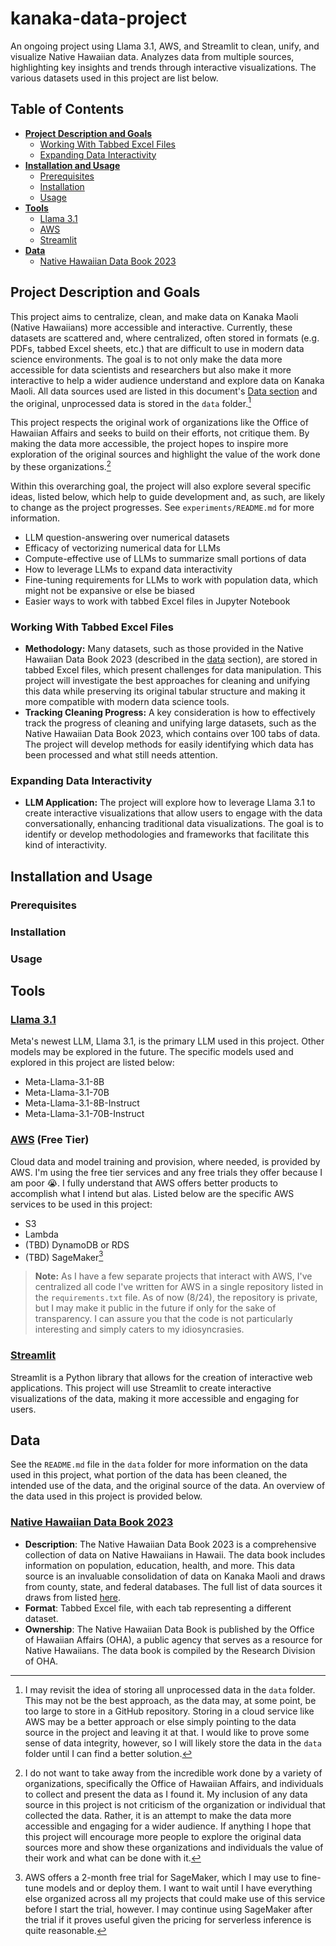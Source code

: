 # kanaka-data-project
An ongoing project using Llama 3.1, AWS, and Streamlit to clean, unify, and visualize Native Hawaiian data. Analyzes data from multiple sources, highlighting key insights and trends through interactive visualizations. The various datasets used in this project are list below.

## Table of Contents
- [**Project Description and Goals**](#project-description-and-goals)
  - [Working With Tabbed Excel Files](#working-with-tabbed-excel-files)
  - [Expanding Data Interactivity](#expanding-data-interactivity)
- [**Installation and Usage**](#installation-and-usage)
   - [Prerequisites](#prerequisites)
   - [Installation](#installation)
   - [Usage](#usage)
- [**Tools**](#tools)
   - [Llama 3.1](#llama-31)
   - [AWS](#aws-free-tier)
   - [Streamlit](#streamlit)
- [**Data**](#data)
   - [Native Hawaiian Data Book 2023](#native-hawaiian-data-book-2023)

## Project Description and Goals

This project aims to centralize, clean, and make data on Kanaka Maoli (Native Hawaiians) more accessible and interactive. Currently, these datasets are scattered and, where centralized, often stored in formats (e.g. PDFs, tabbed Excel sheets, etc.) that are difficult to use in modern data science environments. The goal is to not only make the data more accessible for data scientists and researchers but also make it more interactive to help a wider audience understand and explore data on Kanaka Maoli. All data sources used are listed in this document's [Data section](#data) and the original, unprocessed data is stored in the `data` folder.[^bignote1]

This project respects the original work of organizations like the Office of Hawaiian Affairs and seeks to build on their efforts, not critique them. By making the data more accessible, the project hopes to inspire more exploration of the original sources and highlight the value of the work done by these organizations.[^bignote2]

Within this overarching goal, the project will also explore several specific ideas, listed below, which help to guide development and, as such, are likely to change as the project progresses. See `experiments/README.md` for more information.
- LLM question-answering over numerical datasets
- Efficacy of vectorizing numerical data for LLMs
- Compute-effective use of LLMs to summarize small portions of data
- How to leverage LLMs to expand data interactivity
- Fine-tuning requirements for LLMs to work with population data, which might not be expansive or else be biased
- Easier ways to work with tabbed Excel files in Jupyter Notebook

### **Working With Tabbed Excel Files**
- **Methodology:** Many datasets, such as those provided in the Native Hawaiian Data Book 2023 (described in the [data](#data) section), are stored in tabbed Excel files, which present challenges for data manipulation. This project will investigate the best approaches for cleaning and unifying this data while preserving its original tabular structure and making it more compatible with modern data science tools.
- **Tracking Cleaning Progress:** A key consideration is how to effectively track the progress of cleaning and unifying large datasets, such as the Native Hawaiian Data Book 2023, which contains over 100 tabs of data. The project will develop methods for easily identifying which data has been processed and what still needs attention.

### **Expanding Data Interactivity**
- **LLM Application:** The project will explore how to leverage Llama 3.1 to create interactive visualizations that allow users to engage with the data conversationally, enhancing traditional data visualizations. The goal is to identify or develop methodologies and frameworks that facilitate this kind of interactivity.

## Installation and Usage
### Prerequisites
### Installation
### Usage

## Tools
### [Llama 3.1](https://llama.meta.com/)
Meta's newest LLM, Llama 3.1, is the primary LLM used in this project. Other models may be explored in the future. The specific models used and explored in this project are listed below:
- Meta-Llama-3.1-8B
- Meta-Llama-3.1-70B
- Meta-Llama-3.1-8B-Instruct
- Meta-Llama-3.1-70B-Instruct

### [AWS](https://aws.amazon.com/) (Free Tier)
Cloud data and model training and provision, where needed, is provided by AWS. I'm using the free tier services and any free trials they offer because I am poor :sob:. I fully understand that AWS offers better products to accomplish what I intend but alas. Listed below are the specific AWS services to be used in this project:

 - S3
 - Lambda
 - (TBD) DynamoDB or RDS
 - (TBD) SageMaker[^bignote3]

> **Note:** As I have a few separate projects that interact with AWS, I've centralized all code I've written for AWS in a single repository listed in the `requirements.txt` file. As of now (8/24), the repository is private, but I may make it public in the future if only for the sake of transparency. I can assure you that the code is not particularly interesting and simply caters to my idiosyncrasies.

### [Streamlit](https://streamlit.io/)
Streamlit is a Python library that allows for the creation of interactive web applications. This project will use Streamlit to create interactive visualizations of the data, making it more accessible and engaging for users.

## Data
See the `README.md` file in the `data` folder for more information on the data used in this project, what portion of the data has been cleaned, the intended use of the data, and the original source of the data. An overview of the data used in this project is provided below.

### [Native Hawaiian Data Book 2023](https://www.ohadatabook.com/DB2023.html)
- **Description**: The Native Hawaiian Data Book 2023 is a comprehensive collection of data on Native Hawaiians in Hawaii. The data book includes information on population, education, health, and more. This data source is an invaluable consolidation of data on Kanaka Maoli and draws from county, state, and federal databases. The full list of data sources it draws from listed [here](https://ohadatabook.com/fr_statlinks.11.html).
- **Format**: Tabbed Excel file, with each tab representing a different dataset.
- **Ownership**: The Native Hawaiian Data Book is published by the Office of Hawaiian Affairs (OHA), a public agency that serves as a resource for Native Hawaiians. The data book is compiled by the Research Division of OHA.


[^bignote1]: I may revisit the idea of storing all unprocessed data in the `data` folder. This may not be the best approach, as the data may, at some point, be too large to store in a GitHub repository. Storing in a cloud service like AWS may be a better approach or else simply pointing to the data source in the project and leaving it at that. I would like to prove some sense of data integrity, however, so I will likely store the data in the `data` folder until I can find a better solution.

[^bignote2]: I do not want to take away from the incredible work done by a variety of organizations, specifically the Office of Hawaiian Affairs, and individuals to collect and present the data as I found it. My inclusion of any data source in this project is not criticism of the organization or individual that collected the data. Rather, it is an attempt to make the data more accessible and engaging for a wider audience. If anything I hope that this project will encourage more people to explore the original data sources more and show these organizations and individuals the value of their work and what can be done with it.

[^bignote3]: AWS offers a 2-month free trial for SageMaker, which I may use to fine-tune models and or deploy them. I want to wait until I have everything else organized across all my projects that could make use of this service before I start the trial, however. I may continue using SageMaker after the trial if it proves useful given the pricing for serverless inference is quite reasonable.
